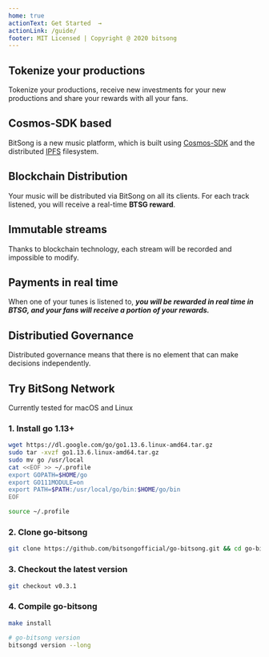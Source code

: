 ```yaml
---
home: true
actionText: Get Started  →
actionLink: /guide/
footer: MIT Licensed | Copyright @ 2020 bitsong
---
```


<div class="features">
  <div class="feature">
    <h2>Tokenize your productions</h2>
    <p>Tokenize your productions, receive new investments for your new productions and share your rewards with all your fans.</p>
  </div>
  <div class="feature">
    <h2>Cosmos-SDK based</h2>
    <p>BitSong is a new music platform, which is built using <a href="https://cosmos.network" target="_blank">Cosmos-SDK</a></b> and the distributed <a href="https://ipfs.io/" target="_blank">IPFS</a></b> filesystem.</p>
  </div>
  <div class="feature">
    <h2>Blockchain Distribution</h2>
    <p>Your music will be distributed via BitSong on all its clients. For each track listened, you will receive a real-time <b>BTSG reward</b>.</p>
  </div>
  <div class="feature">
    <h2>Immutable streams</h2>
    <p>Thanks to blockchain technology, each stream will be recorded and impossible to modify.</p>
  </div>
  <div class="feature">
    <h2>Payments in real time</h2>
    <p>When one of your tunes is listened to, <b><i>you will be rewarded in real time in BTSG, and your fans will receive a portion of your rewards.</i></b></p>
  </div>
  <div class="feature">
    <h2>Distributied Governance</h2>
    <p>Distributed governance means that there is no element that can make decisions independently.</p>
  </div>
</div>

## Try BitSong Network

Currently tested for macOS and Linux

### 1. Install go 1.13+

```bash
wget https://dl.google.com/go/go1.13.6.linux-amd64.tar.gz
sudo tar -xvzf go1.13.6.linux-amd64.tar.gz
sudo mv go /usr/local
cat <<EOF >> ~/.profile
export GOPATH=$HOME/go
export GO111MODULE=on
export PATH=$PATH:/usr/local/go/bin:$HOME/go/bin
EOF

source ~/.profile
```

### 2. Clone go-bitsong

```bash
git clone https://github.com/bitsongofficial/go-bitsong.git && cd go-bitsong
```

### 3. Checkout the latest version

```bash
git checkout v0.3.1
```

### 4. Compile go-bitsong

```bash
make install

# go-bitsong version
bitsongd version --long
```
